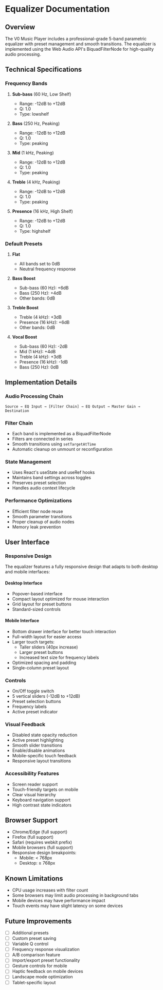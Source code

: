 # Equalizer Documentation

## Overview
The V0 Music Player includes a professional-grade 5-band parametric equalizer with preset management and smooth transitions. The equalizer is implemented using the Web Audio API's BiquadFilterNode for high-quality audio processing.

## Technical Specifications

### Frequency Bands
1. **Sub-bass** (60 Hz, Low Shelf)
   - Range: -12dB to +12dB
   - Q: 1.0
   - Type: lowshelf

2. **Bass** (250 Hz, Peaking)
   - Range: -12dB to +12dB
   - Q: 1.0
   - Type: peaking

3. **Mid** (1 kHz, Peaking)
   - Range: -12dB to +12dB
   - Q: 1.0
   - Type: peaking

4. **Treble** (4 kHz, Peaking)
   - Range: -12dB to +12dB
   - Q: 1.0
   - Type: peaking

5. **Presence** (16 kHz, High Shelf)
   - Range: -12dB to +12dB
   - Q: 1.0
   - Type: highshelf

### Default Presets

1. **Flat**
   - All bands set to 0dB
   - Neutral frequency response

2. **Bass Boost**
   - Sub-bass (60 Hz): +6dB
   - Bass (250 Hz): +4dB
   - Other bands: 0dB

3. **Treble Boost**
   - Treble (4 kHz): +3dB
   - Presence (16 kHz): +6dB
   - Other bands: 0dB

4. **Vocal Boost**
   - Sub-bass (60 Hz): -2dB
   - Mid (1 kHz): +4dB
   - Treble (4 kHz): +3dB
   - Presence (16 kHz): -1dB
   - Bass (250 Hz): 0dB

## Implementation Details

### Audio Processing Chain
```
Source → EQ Input → [Filter Chain] → EQ Output → Master Gain → Destination
```

### Filter Chain
- Each band is implemented as a BiquadFilterNode
- Filters are connected in series
- Smooth transitions using `setTargetAtTime`
- Automatic cleanup on unmount or reconfiguration

### State Management
- Uses React's useState and useRef hooks
- Maintains band settings across toggles
- Preserves preset selection
- Handles audio context lifecycle

### Performance Optimizations
- Efficient filter node reuse
- Smooth parameter transitions
- Proper cleanup of audio nodes
- Memory leak prevention

## User Interface

### Responsive Design
The equalizer features a fully responsive design that adapts to both desktop and mobile interfaces:

#### Desktop Interface
- Popover-based interface
- Compact layout optimized for mouse interaction
- Grid layout for preset buttons
- Standard-sized controls

#### Mobile Interface
- Bottom drawer interface for better touch interaction
- Full-width layout for easier access
- Larger touch targets:
  - Taller sliders (40px increase)
  - Larger preset buttons
  - Increased text size for frequency labels
- Optimized spacing and padding
- Single-column preset layout

### Controls
- On/Off toggle switch
- 5 vertical sliders (-12dB to +12dB)
- Preset selection buttons
- Frequency labels
- Active preset indicator

### Visual Feedback
- Disabled state opacity reduction
- Active preset highlighting
- Smooth slider transitions
- Enable/disable animations
- Mobile-specific touch feedback
- Responsive layout transitions

### Accessibility Features
- Screen reader support
- Touch-friendly targets on mobile
- Clear visual hierarchy
- Keyboard navigation support
- High contrast state indicators

## Browser Support
- Chrome/Edge (full support)
- Firefox (full support)
- Safari (requires webkit prefix)
- Mobile browsers (full support)
- Responsive design breakpoints:
  - Mobile: < 768px
  - Desktop: ≥ 768px

## Known Limitations
- CPU usage increases with filter count
- Some browsers may limit audio processing in background tabs
- Mobile devices may have performance impact
- Touch events may have slight latency on some devices

## Future Improvements
- [ ] Additional presets
- [ ] Custom preset saving
- [ ] Variable Q control
- [ ] Frequency response visualization
- [ ] A/B comparison feature
- [ ] Import/export preset functionality
- [ ] Gesture controls for mobile
- [ ] Haptic feedback on mobile devices
- [ ] Landscape mode optimization
- [ ] Tablet-specific layout 